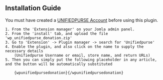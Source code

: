 ## Installation Guide ##

You must have created a [UNIFIEDPURSE Account](https://unifiedpurse.com/) before using this plugin.
	
	1. From the 'Extension manager' on your Jomla admin panel.
	2. From the 'install' tab, and upload the file 'wp_unifiedpurse_donation.zip'
	3. Go to 'Extension' -> Plugin manager -> search for 'Unifiedpurse'
	4. Enable the plugin, and also click on the name to supply the necessary details 
		(Unifiedpurse Username or email, store name, and return URLs)
	5. Then you can simply put the following placeholder in any article, and the button will be automatically substituted
	
		{wpunifiedpursedonation}{/wpunifiedpursedonation}
		
